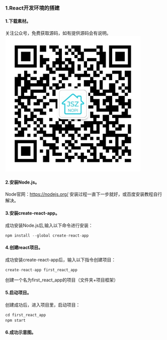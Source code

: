 ### 1.React开发环境的搭建
#### 1.下载素材。
关注公众号，免费获取源码，如有提供源码会有说明。
![title](https://raw.githubusercontent.com/JSZNopi/JSZImage/master/gitnote/2019/10/30/WXCODE-1572446034519.jpeg)

#### 2.安装Node.js。
Node官网：https://nodejs.org/
安装过程一直下一步就好，或百度安装教程自行解决。

#### 3.安装create-react-app。
成功安装Node.js后,输入以下命令进行安装：
```java
npm install --global create-react-app
```

#### 4.创建react项目。
成功安装create-react-app后，输入以下指令创建项目：
```java
create-react-app first_react_app
```
创建一个名为first_react_app的项目（文件夹+项目框架）

#### 5.启动项目。
创建成功后，进入项目里，启动项目：
```java
cd first_react_app
npm start
```

#### 6.成功示意图。

